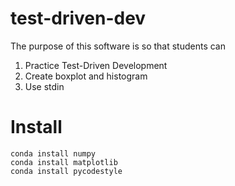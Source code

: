# test-driven-dev
The purpose of this software is so that students can
1. Practice Test-Driven Development
2. Create boxplot and histogram
3. Use stdin

# Install
```
conda install numpy
conda install matplotlib
conda install pycodestyle
```
